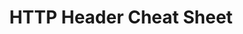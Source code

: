 ---
layout: cheatsheet
header: HTTP Header
title: HTTP Header Cheat Sheet
description: HTTP Header cheat sheet and explanation.
cheats:
  - title: X-Content-Type-Options
    column: 1
    snippets:
      - text: 'To get previous command containing string, hit [CTRL]+[r] followed by search string (Emacs Line-Edit Mode):'
---